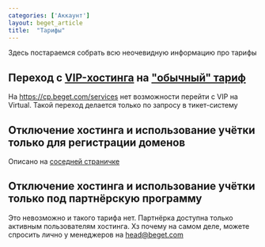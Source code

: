 ```yaml
---
categories: ['Аккаунт']
layout: beget_article
title:  "Тарифы"
---
```


Здесь постараемся собрать всю неочевидную информацию про тарифы

## Переход с [VIP-хостинга](https://beget.com/ru/vip-hosting) на ["обычный" тариф](https://beget.com/ru/virtual-hosting)

На https://cp.beget.com/services нет возможности перейти с VIP на Virtual. Такой переход делается только по запросу в тикет-систему

## Отключение хостинга и использование учётки только для регистрации доменов

Описано на [соседней страничке](./parking.html)

## Отключение хостинга и использование учётки только под партнёрскую программу

Это невозможно и такого тарифа нет. Партнёрка доступна только активным пользователям хостинга. Хз почему на самом деле, можете спросить лично у менеджеров на [head@beget.com](mailto:head@beget.com)